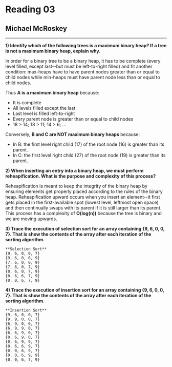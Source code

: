 Reading 03
==========

Michael McRoskey
----------------

---

**1) Identify which of the following trees is a maximum binary heap? If a tree is not a maximum binary heap, explain why.**

In order for a binary tree to be a binary heap, it has to be complete (every level filled, except last--but must be left-to-right filled) and fit another condition: max-heaps have to have parent nodes greater than or equal to child nodes while min-heaps must have parent node less than or equal to child nodes.

Thus **A is a maximum binary heap** because:

- It is complete
- All levels filled except the last
- Last level is filled left-to-right
- Every parent node is greater than or equal to child nodes
- 18 > 14; 18 > 11; 14 > 6; ... 

Conversely, **B and C are NOT maximum binary heaps** because:

- In B: the first level right child (17) of the root node (16) is greater than its parent. 
- In C: the first level right child (27) of the root node (19) is greater than its parent.


**2) When inserting an entry into a binary heap, we must perform reheapification. What is the purpose and complexity of this process?**

Reheapification is meant to keep the integrity of the binary heap by ensuring elements get properly placed according to the rules of the binary heap. Reheapification upward occurs when you insert an element--it first gets placed in the first-available spot (lowest level, leftmost open space) and then continually swaps with its parent if it is still larger than its parent. This process has a complexity of **O(log(n))** because the tree is binary and we are moving upwards.

**3) Trace the execution of selection sort for an array containing {9, 6, 0, 0, 7}. That is show the contents of the array after each iteration of the sorting algorithm.**

    **Selection Sort**
    {9, 6, 0, 0, 7}
    {9, 6, 0, 0, 9}
    {7, 6, 0, 0, 9}
    {7, 6, 0, 7, 9}
    {0, 6, 0, 7, 9}
    {0, 6, 6, 7, 9}
    {0, 0, 6, 7, 9}

**4) Trace the execution of insertion sort for an array containing {9, 6, 0, 0, 7}. That is show the contents of the array after each iteration of the sorting algorithm.**

    **Insertion Sort**
    {9, 6, 0, 0, 7}
    {9, 9, 0, 0, 7}
    {6, 9, 0, 0, 7}
    {6, 9, 9, 0, 7}
    {6, 6, 9, 0, 7}
    {0, 6, 9, 0, 7}
    {0, 6, 9, 9, 7}
    {0, 6, 6, 9, 7}
    {0, 0, 6, 9, 7}
    {0, 0, 6, 9, 9}
    {0, 0, 6, 7, 9}
